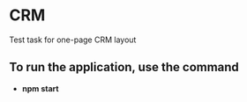 <h1>СRM </h1>
<p>Test task for one-page CRM layout</p>
<h2>To run the application, use the command</h2>

- <b>npm start</b>
